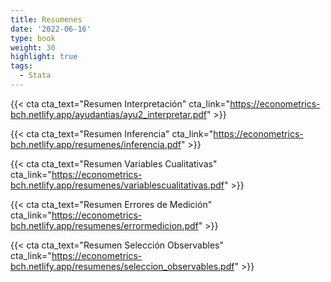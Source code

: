 ```yaml
---
title: Resumenes
date: '2022-06-16'
type: book
weight: 30
highlight: true
tags:
  - Stata
---
```


{{< cta cta_text="Resumen Interpretación" cta_link="https://econometrics-bch.netlify.app/ayudantias/ayu2_interpretar.pdf" >}}

{{< cta cta_text="Resumen Inferencia" cta_link="https://econometrics-bch.netlify.app/resumenes/inferencia.pdf" >}}

{{< cta cta_text="Resumen Variables Cualitativas" cta_link="https://econometrics-bch.netlify.app/resumenes/variablescualitativas.pdf" >}}

{{< cta cta_text="Resumen Errores de Medición" cta_link="https://econometrics-bch.netlify.app/resumenes/errormedicion.pdf" >}}

{{< cta cta_text="Resumen Selección Observables" cta_link="https://econometrics-bch.netlify.app/resumenes/seleccion_observables.pdf" >}}
